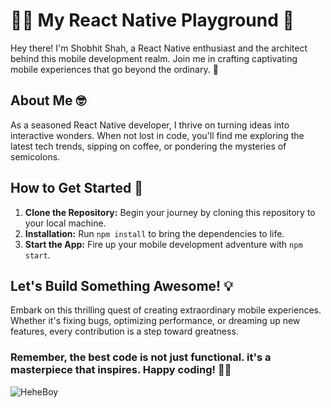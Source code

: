# 👨‍💻 My React Native Playground 📱

Hey there! I'm Shobhit Shah, a React Native enthusiast and the architect behind this mobile development realm. Join me in crafting captivating mobile experiences that go beyond the ordinary. 🚀

## About Me 🤓

As a seasoned React Native developer, I thrive on turning ideas into interactive wonders. When not lost in code, you'll find me exploring the latest tech trends, sipping on coffee, or pondering the mysteries of semicolons. 

## How to Get Started 🚀

1. **Clone the Repository:** Begin your journey by cloning this repository to your local machine.
2. **Installation:** Run `npm install` to bring the dependencies to life.
3. **Start the App:** Fire up your mobile development adventure with `npm start`.

## Let's Build Something Awesome! 💡

Embark on this thrilling quest of creating extraordinary mobile experiences. Whether it's fixing bugs, optimizing performance, or dreaming up new features, every contribution is a step toward greatness.

### **Remember, the best code is not just functional. it's a masterpiece that inspires. Happy coding!** 🌈🚀

![HeheBoy](https://media.tenor.com/7Tu-pBzg0_kAAAAd/programming.gif)
